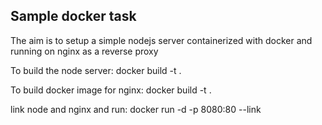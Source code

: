 ## Sample docker task

The aim is to setup a simple nodejs server containerized with docker and running on nginx as a reverse proxy

To build the node server:
docker build -t <server name> .

To build docker image for nginx:
docker build -t <nginx proxy> .

link node and nginx and run:
docker run -d -p 8080:80 --link <server name> <nginx proxy> 
